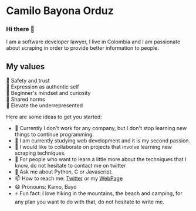 # Camilo Bayona Orduz

### Hi there 👋 
I am a software developer lawyer, I live in Colombia and I am passionate about scraping in order to provide better information to people.

## My values
💖 Safety and trust<br>
🌟 Expression as authentic self<br>
🍏 Beginner's mindset and curiosity<br>
🙌 Shared norms<br>
🚀 Elevate the underrepresented

Here are some ideas to get you started:

- 🔭 Currently I don't work for any company, but I don't stop learning new things to continue programming.
- 🌱 I am currently studying web development and it is my second passion.
- 👯 I would like to collaborate on projects that involve learning new scraping techniques.
- 🤔 For people who want to learn a little more about the techniques that I know, do not hesitate to contact me on twitter
- 💬 Ask me about Python, C or Javascript.
- 📫 How to reach me: [Twitter](https://twitter.com/cambayo13) or my [WebPage](https://bayona.me)
- 😄 Pronouns: Kamo, Bayo
- ⚡ Fun fact: I love hiking in the mountains, the beach and camping, for any plan you want to do with that, do not hesitate to write me.
